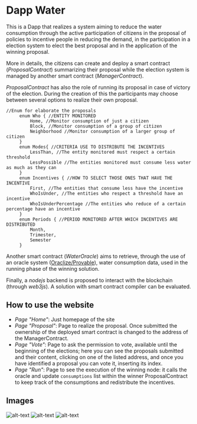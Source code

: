 # Dapp Water

This is a Dapp that realizes a system aiming to reduce
the water consumption through the active participation of citizens
in the proposal of policies to incentive people in reducing the demand,
in the participation in a election system to elect the best proposal and
in the application of the winning proposal.

More in details, the citizens can create and deploy a smart contract (*ProposalContract*)
summarizing their proposal while the election system is managed by another smart contract
(*ManagerContract*). 

*ProposalContract* has also the role of running its 
proposal in case of victory of the election. During the creation of this
the participants may choose between several options to realize their own
proposal. 

```solidity
//Enum for elaborate the proposals
     enum Who { //ENTITY MONITORED
         Home, //Monitor consumption of just a citizen
         Block, //Monitor consumption of a group of citizen
         Neighborhood //Monitor consumption of a larger group of citizen
     }
     enum Modes{ //CRITERIA USE TO DISTRIBUTE THE INCENTIVES
         LessThan, //The entity monitored must respect a certain threshold
         LessPossible //The entities monitored must consume less water as much as they can
     }
     enum Incentives { //HOW TO SELECT THOSE ONES THAT HAVE THE INCENTIVE
         First, //The entities that consume less have the incentive
         WhoIsUnder, //The entities who respect a threshold have an incentive
         WhoIsUnderPercentage //The entities who reduce of a certain percentage have an incentive
     }
     enum Periods { //PERIOD MONITORED AFTER WHICH INCENTIVES ARE DISTRIBUTED
         Month,
         Trimester,
         Semester
     }
```  

Another smart contract (*WaterOracle*) aims to retrieve, through the
use of an oracle system ([Oraclize/Provable](https://provable.xyz/)), water
consumption data, used in the running phase of the winning solution.

Finally, a *nodejs* backend is proposed to interact with the blockchain (through *web3js*).
A solution with smart contract compiler can be evaluated. 

## How to use the website

* *Page "Home"*: Just homepage of the site
* *Page "Proposal"*: Page to realize the proposal. Once submitted the ownership of the deployed smart contract is changed to the address of the ManagerContract.
* *Page "Vote"*: Page to ask the permission to vote, available until the beginning of the elections; here you can see the proposals submitted and their content, clicking on one of the listed address, and once you have identified a proposal you can vote it, inserting its index. 
* *Page "Run"*: Page to see the execution of the winning node: it calls the oracle and update `consumptions` list within the winner ProposalContract to keep track of the consumptions and redistribute the incentives.

## Images
![alt-text](https://github.com/marcozecchini/Dapp_Water/blob/master/images/proposal.png)
![alt-text](https://github.com/marcozecchini/Dapp_Water/blob/master/images/vote.png)
![alt-text](https://github.com/marcozecchini/Dapp_Water/blob/master/images/run.png)
